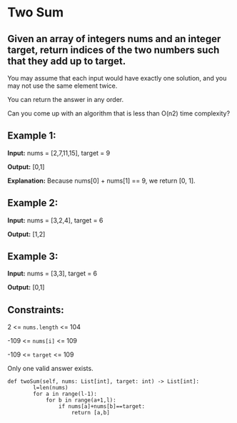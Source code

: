 # Two Sum
## Given an array of integers nums and an integer target, return indices of the two numbers such that they add up to target.

You may assume that each input would have exactly one solution, and you may not use the same element twice.

You can return the answer in any order.

Can you come up with an algorithm that is less than O(n2) time complexity?
 

## Example 1:

**Input:** nums = [2,7,11,15], target = 9

**Output:** [0,1]

**Explanation:** Because nums[0] + nums[1] == 9, we return [0, 1].

## Example 2:

**Input:** nums = [3,2,4], target = 6

**Output:** [1,2]

## Example 3:

**Input:** nums = [3,3], target = 6

**Output:** [0,1]
 

## Constraints:

2 <= `nums.length` <= 104

-109 <= `nums[i]` <= 109

-109 <= `target` <= 109

Only one valid answer exists.

```
def twoSum(self, nums: List[int], target: int) -> List[int]:
        l=len(nums)
        for a in range(l-1):
            for b in range(a+1,l):
                if nums[a]+nums[b]==target:
                    return [a,b]
```
